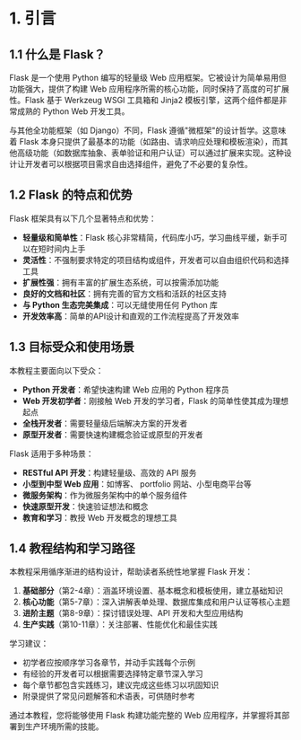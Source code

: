 # 1. 引言
## 1.1 什么是 Flask？
Flask 是一个使用 Python 编写的轻量级 Web 应用框架。它被设计为简单易用但功能强大，提供了构建 Web 应用程序所需的核心功能，同时保持了高度的可扩展性。Flask 基于 Werkzeug WSGI 工具箱和 Jinja2 模板引擎，这两个组件都是非常成熟的 Python Web 开发工具。

与其他全功能框架（如 Django）不同，Flask 遵循"微框架"的设计哲学。这意味着 Flask 本身只提供了最基本的功能（如路由、请求响应处理和模板渲染），而其他高级功能（如数据库抽象、表单验证和用户认证）可以通过扩展来实现。这种设计让开发者可以根据项目需求自由选择组件，避免了不必要的复杂性。

## 1.2 Flask 的特点和优势
Flask 框架具有以下几个显著特点和优势：

+ **轻量级和简单性**：Flask 核心非常精简，代码库小巧，学习曲线平缓，新手可以在短时间内上手
+ **灵活性**：不强制要求特定的项目结构或组件，开发者可以自由组织代码和选择工具
+ **扩展性强**：拥有丰富的扩展生态系统，可以按需添加功能
+ **良好的文档和社区**：拥有完善的官方文档和活跃的社区支持
+ **与 Python 生态完美集成**：可以无缝使用任何 Python 库
+ **开发效率高**：简单的API设计和直观的工作流程提高了开发效率

## 1.3 目标受众和使用场景
本教程主要面向以下受众：

+ **Python 开发者**：希望快速构建 Web 应用的 Python 程序员
+ **Web 开发初学者**：刚接触 Web 开发的学习者，Flask 的简单性使其成为理想起点
+ **全栈开发者**：需要轻量级后端解决方案的开发者
+ **原型开发者**：需要快速构建概念验证或原型的开发者

Flask 适用于多种场景：

+ **RESTful API 开发**：构建轻量级、高效的 API 服务
+ **小型到中型 Web 应用**：如博客、 portfolio 网站、小型电商平台等
+ **微服务架构**：作为微服务架构中的单个服务组件
+ **快速原型开发**：快速验证想法和概念
+ **教育和学习**：教授 Web 开发概念的理想工具

## 1.4 教程结构和学习路径
本教程采用循序渐进的结构设计，帮助读者系统性地掌握 Flask 开发：

1. **基础部分**（第2-4章）：涵盖环境设置、基本概念和模板使用，建立基础知识
2. **核心功能**（第5-7章）：深入讲解表单处理、数据库集成和用户认证等核心主题
3. **进阶主题**（第8-9章）：探讨错误处理、API 开发和大型应用结构
4. **生产实践**（第10-11章）：关注部署、性能优化和最佳实践

学习建议：

+ 初学者应按顺序学习各章节，并动手实践每个示例
+ 有经验的开发者可以根据需要选择特定章节深入学习
+ 每个章节都包含实践练习，建议完成这些练习以巩固知识
+ 附录提供了常见问题解答和术语表，可供随时参考

通过本教程，您将能够使用 Flask 构建功能完整的 Web 应用程序，并掌握将其部署到生产环境所需的技能。


